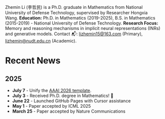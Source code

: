 Zhemin Li (李哲民) is a Ph.D. graduate in Mathematics from National University of Defense Technology, supervised by Researcher Hongxia Wang. **Education:** Ph.D. in Mathematics (2019-2025), B.S. in Mathematics (2015-2019) - National University of Defense Technology. **Research Focus:** Memory and reasoning mechanisms in implicit neural representations (INRs) and generative models. Contact 📬: lizhemin15@163.com (Primary), lizhemin@nudt.edu.cn (Academic).

# Recent News

## 2025
* **July 7** - Unify the [AAAI 2026 template](https://github.com/lizhemin15/AAAI-2026-Latex-Unified).
* **July 3** - Received Ph.D. degree in Mathematics! 🎉
* **June 22** - Launched GitHub Pages with Cursor assistance
* **May 1** - Paper accepted by ICML 2025
* **March 25** - Paper accepted by Nature Communications
